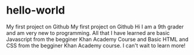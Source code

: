 # hello-world
My first project on Github
My first project on Github Hi I am a 9th grader and am very new to programming. All that I have learned are basic Javascript from the begginer Khan Academy Course and Basic HTML and CSS from the begginer Khan Academy course. I can't wait to learn more!
